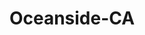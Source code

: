 ---
title: Oceanside-CA
slug: oceanside-ca
f_state:
- cms/state/california.md
f_locations:
- cms/payday-loan/aaa-payday-advance-749.md
- cms/payday-loan/advance-america-1262.md
- cms/payday-loan/advance-america-1273.md
- cms/payday-loan/advance-check-service-3307.md
- cms/payday-loan/advance-checking-3308.md
- cms/payday-loan/advance-plus-check-cashing-3408.md
- cms/payday-loan/advance-plus-check-cashing-3409.md
- cms/payday-loan/advance-til-payday-3421.md
- cms/payday-loan/buck-oo-bucks-advanced-inc-5486.md
- cms/payday-loan/califorina-budget-finance-5734.md
- cms/payday-loan/cash---a---check-6113.md
- cms/payday-loan/cash-a-check-6387.md
- cms/payday-loan/cash-a-check-6388.md
- cms/payday-loan/cash-a-check-6389.md
- cms/payday-loan/cash-n-advance-7938.md
- cms/payday-loan/cash-n-advance-7940.md
- cms/payday-loan/cash-a-check-8995.md
- cms/payday-loan/check-cashing-place-10912.md
- cms/payday-loan/check-into-cash-11610.md
- cms/payday-loan/check-into-cash-11626.md
- cms/payday-loan/check-into-cash-11627.md
- cms/payday-loan/check-master-13806.md
- cms/payday-loan/checkmate-14309.md
- cms/payday-loan/checkmate-14357.md
- cms/payday-loan/checkmate-14364.md
- cms/payday-loan/checkpoint-check-cashing-14405.md
- cms/payday-loan/checkpoint-check-cashing-14406.md
- cms/payday-loan/checkpoint-check-cashing-14407.md
- cms/payday-loan/checks-cashed-here-14606.md
- cms/payday-loan/checks-cashed-here-14607.md
- cms/payday-loan/checks-cashed-of-so-calif-payday-advance-14621.md
- cms/payday-loan/credit-services-15490.md
- cms/payday-loan/eastgate-check-cashing-16490.md
- cms/payday-loan/frontera-international-financi-18859.md
- cms/payday-loan/lottery-ticket-sales---instant-games-retailers-oceanside-chec-20538.md
- cms/payday-loan/maps-20667.md
- cms/payday-loan/maps-20668.md
- cms/payday-loan/money-express-21233.md
- cms/payday-loan/money-express-21234.md
- cms/payday-loan/money-stop-21730.md
- cms/payday-loan/moneytree-21857.md
- cms/payday-loan/moneytree-21858.md
- cms/payday-loan/moneytree-inc-21992.md
- cms/payday-loan/peoples-check-cashing-financ-24308.md
- cms/payday-loan/r-r-advant-check-cashing-25655.md
- cms/payday-loan/real-estaters-of-california-25783.md
- cms/payday-loan/th-e-check-cashing-place-27361.md
- cms/payday-loan/th-e-check-cashing-place-27364.md
- cms/payday-loan/th-e-money-guy-27529.md
- cms/payday-loan/usa-checks-cashed-28416.md
- cms/payday-loan/usa-checks-cashed-28420.md
- cms/payday-loan/western-check-cashers-28733.md
- cms/payday-loan/western-check-cashers-inc-28734.md
updated-on: '2024-05-30T13:41:28.615Z'
created-on: '2024-05-30T13:41:28.615Z'
published-on: '2024-05-30T13:54:32.469Z'
f_city: Oceanside
layout: '[city].html'
tags: city
---